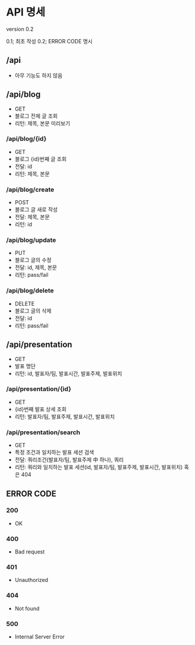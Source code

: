 # API 명세
version 0.2

0.1; 최초 작성
0.2; ERROR CODE 명시


## /api
- 아무 기능도 하지 않음

## /api/blog
- GET
- 블로그 전체 글 조회
- 리턴: 제목, 본문 미리보기

### /api/blog/{id}
- GET
- 블로그 {id}번째 글 조회
- 전달: id
- 리턴: 제목, 본문

### /api/blog/create
- POST
- 블로그 글 새로 작성
- 전달: 제목, 본문
- 리턴: id

### /api/blog/update
- PUT
- 블로그 글의 수정
- 전달: id, 제목, 본문
- 리턴: pass/fail

### /api/blog/delete
- DELETE
- 블로그 글의 삭제
- 전달: id
- 리턴: pass/fail

## /api/presentation
- GET
- 발표 명단 
- 리턴: id, 발표자/팀, 발표시간, 발표주제, 발표위치

### /api/presentation/{id}
- GET
- {id}번째 발표 상세 조회
- 리턴: 발표자/팀, 발표주제, 발표시간, 발표위치

### /api/presentation/search
- GET
- 특정 조건과 일치하는 발표 세션 검색
- 전달: 쿼리조건(발표자/팀, 발표주제 中 하나), 쿼리
- 리턴: 쿼리와 일치하는 발표 세션(id, 발표자/팀, 발표주제, 발표시간, 발표위치) 혹은 404


## ERROR CODE

### 200
- OK

### 400
- Bad request

### 401
- Unauthorized

### 404
- Not found

### 500
- Internal Server Error